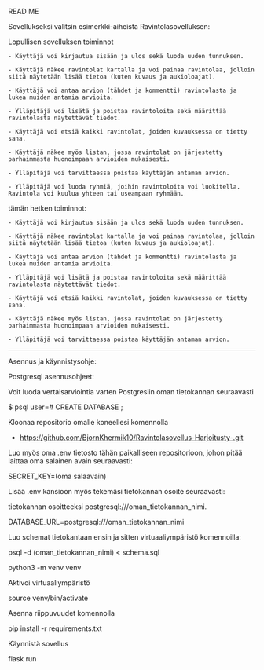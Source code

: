 READ ME

Sovellukseksi valitsin esimerkki-aiheista Ravintolasovelluksen:

Lopullisen sovelluksen toiminnot
 
	- Käyttäjä voi kirjautua sisään ja ulos sekä luoda uuden tunnuksen.
 
	- Käyttäjä näkee ravintolat kartalla ja voi painaa ravintolaa, jolloin siitä näytetään lisää tietoa (kuten kuvaus ja aukioloajat).
 
	- Käyttäjä voi antaa arvion (tähdet ja kommentti) ravintolasta ja lukea muiden antamia arvioita.
 
	- Ylläpitäjä voi lisätä ja poistaa ravintoloita sekä määrittää ravintolasta näytettävät tiedot.
 
	- Käyttäjä voi etsiä kaikki ravintolat, joiden kuvauksessa on tietty sana.
 
	- Käyttäjä näkee myös listan, jossa ravintolat on järjestetty parhaimmasta huonoimpaan arvioiden mukaisesti.
 
	- Ylläpitäjä voi tarvittaessa poistaa käyttäjän antaman arvion.
 
	- Ylläpitäjä voi luoda ryhmiä, joihin ravintoloita voi luokitella. Ravintola voi kuulua yhteen tai useampaan ryhmään.

tämän hetken toiminnot:
	
	- Käyttäjä voi kirjautua sisään ja ulos sekä luoda uuden tunnuksen.
 
	- Käyttäjä näkee ravintolat kartalla ja voi painaa ravintolaa, jolloin siitä näytetään lisää tietoa (kuten kuvaus ja aukioloajat).
 
	- Käyttäjä voi antaa arvion (tähdet ja kommentti) ravintolasta ja lukea muiden antamia arvioita.
 
	- Ylläpitäjä voi lisätä ja poistaa ravintoloita sekä määrittää ravintolasta näytettävät tiedot.
 
	- Käyttäjä voi etsiä kaikki ravintolat, joiden kuvauksessa on tietty sana.
 
	- Käyttäjä näkee myös listan, jossa ravintolat on järjestetty parhaimmasta huonoimpaan arvioiden mukaisesti.
 
	- Ylläpitäjä voi tarvittaessa poistaa käyttäjän antaman arvion.


------------------------------------------------------------------------------------------
Asennus ja käynnistysohje:
	
Postgresql asennusohjeet:

Voit luoda vertaisarviointia varten Postgresiin oman tietokannan seuraavasti

$ psql
user=# CREATE DATABASE <testi-tietokannan-nimi>;

Kloonaa repositorio omalle koneellesi komennolla

- https://github.com/BjornKhermik10/Ravintolasovellus-Harjoitusty-.git

Luo myös oma .env tietosto tähän paikalliseen repositorioon, johon pitää laittaa oma salainen avain seuraavasti:

SECRET_KEY=(oma salaavain)

Lisää .env kansioon myös tekemäsi tietokannan osoite seuraavasti:

tietokannan osoitteeksi postgresql:///oman_tietokannan_nimi.

DATABASE_URL=postgresql:///oman_tietokannan_nimi

Luo schemat tietokantaan ensin ja sitten virtuaaliympäristö komennoilla:

psql -d (oman_tietokannan_nimi) < schema.sql

python3 -m venv venv

Aktivoi virtuaaliympäristö

source venv/bin/activate

Asenna riippuvuudet komennolla

pip install -r requirements.txt

Käynnistä sovellus

flask run
